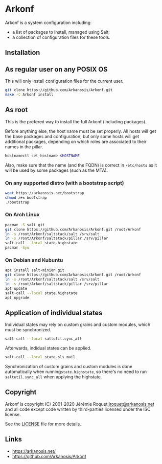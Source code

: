 # Arkonf

Arkonf is a system configuration including:
* a list of packages to install, managed using Salt;
* a collection of configuration files for these tools.

## Installation

## As regular user on any POSIX OS

This will only install configuration files for the current user.

```sh
git clone https://github.com/Arkanosis/Arkonf.git
make -C Arkonf install
```

## As root

This is the prefered way to install the full Arkonf (including packages).

Before anything else, the host name must be set properly. All hosts will get
the base packages and configuration, but only some hosts will get additional
packages, depending on which roles are associated to their names in the pillar.

```sh
hostnamectl set-hostname $HOSTNAME
```

Also, make sure that the name (and the FQDN) is correct in `/etc/hosts` as it
will be used by some packages (such as the MTA).

### On any supported distro (with a bootstrap script)

```sh
wget https://arkanosis.net/bootstrap
chmod a+x bootstrap
./bootstrap
```

### On Arch Linux

```sh
pacman -S salt git
git clone https://github.com/Arkanosis/Arkonf.git /root/Arkonf
ln -s /root/Arkonf/saltstack/salt /srv/salt
ln -s /root/Arkonf/saltstack/pillar /srv/pillar
salt-call --local state.highstate
pacman -Syu
```

### On Debian and Kubuntu

```sh
apt install salt-minion git
git clone https://github.com/Arkanosis/Arkonf.git /root/Arkonf
ln -s /root/Arkonf/saltstack/salt /srv/salt
ln -s /root/Arkonf/saltstack/pillar /srv/pillar
apt update
salt-call --local state.highstate
apt upgrade
```

## Application of individual states

Individual states may rely on custom grains and custom modules, which
must be synchronized.

```sh
salt-call --local saltutil.sync_all
```

Afterwards, indidual states can be applied.

```sh
salt-call --local state.sls mail
```

Synchronization of custom grains and custom modules is done automatically when
running`state.highstate`, so there's no need to run `saltutil.sync_all` when
applying the highstate.

## Copyright

Arkonf is copyright (C) 2001-2020 Jérémie Roquet <jroquet@arkanosis.net> and
all code except code written by third-parties licensed under the ISC license.

See the [LICENSE](/LICENSE) file for more details.

## Links

* https://arkanosis.net/
* https://github.com/Arkanosis/Arkonf
